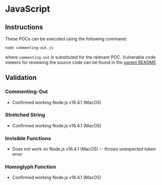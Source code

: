 # JavaScript

## Instructions

These POCs can be executed using the following command:
```sh
node commenting-out.js
```
where `commenting-out` is substituted for the relevant POC. Vulnerable code viewers for reviewing the source code can be found in the [parent README](https://github.com/nickboucher/trojan-source#code-viewers).

## Validation

### Commenting-Out

- Confirmed working Node.js v16.4.1 (MacOS)

### Stretched String

- Confirmed working Node.js v16.4.1 (MacOS)

### Invisible Functions

- Does not work on Node.js v16.4.1 (MacOS) -- throws unexpected token error

### Homoglyph Function

- Confirmed working Node.js v16.4.1 (MacOS)